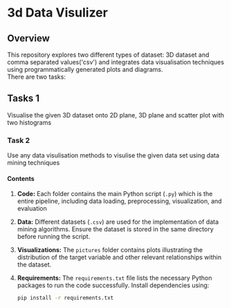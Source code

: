 # 3d Data Visulizer

## Overview
This repository explores two different types of dataset: 3D dataset and comma separated values('csv') and integrates data visualisation techniques using programmatically generated plots and diagrams.<br>
There are two tasks:<br>
## Tasks 1
Visualise the given 3D dataset onto 2D plane, 3D plane and scatter plot with two histograms
### Task 2 
Use any data visulisation methods to visulise the given data set using data mining techniques

#### Contents
1. **Code:** Each folder contains the main Python script (`.py`) which is the entire pipeline, including data loading, preprocessing, visualization, and evaluation

2. **Data:** Different datasets (`.csv`) are used for the implementation of data mining algorithms. Ensure the dataset is stored in the same directory before running the script.

3. **Visualizations:** The `pictures` folder contains plots illustrating the distribution of the target variable and other relevant relationships within the dataset.

4. **Requirements:** The `requirements.txt` file lists the necessary Python packages to run the code successfully. Install dependencies using:
   ```bash
   pip install -r requirements.txt
